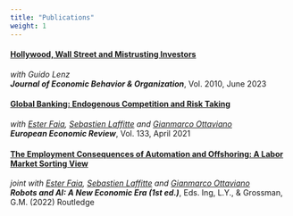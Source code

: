 ```yaml
---
title: "Publications"
weight: 1
---
```


#### [Hollywood, Wall Street and Mistrusting Investors](/hollywood)
*with Guido Lenz*
<br>
***Journal of Economic Behavior & Organization***, Vol. 2010, June 2023

#### [Global Banking: Endogenous Competition and Risk Taking](/banking)
*with [Ester Faia](https://sites.google.com/view/esterfaia), [Sebastien Laffitte](https://sites.google.com/view/slaffitte/) and [Gianmarco Ottaviano](https://sites.google.com/view/gipottaviano)*
<br>
***European Economic Review***, Vol. 133, April 2021

#### [The Employment Consequences of Automation and Offshoring: A Labor Market Sorting View](/chapter)
*joint with [Ester Faia](https://sites.google.com/view/esterfaia), [Sebastien Laffitte](https://sites.google.com/view/slaffitte/) and [Gianmarco Ottaviano](https://sites.google.com/view/gipottaviano)*  
***Robots and AI: A New Economic Era (1st ed.)***, Eds. Ing, L.Y., & Grossman, G.M. (2022) Routledge


